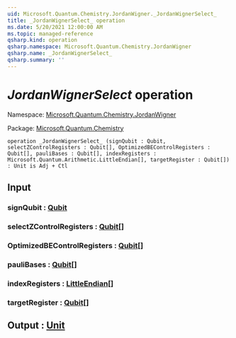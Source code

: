 ```yaml
---
uid: Microsoft.Quantum.Chemistry.JordanWigner._JordanWignerSelect_
title: _JordanWignerSelect_ operation
ms.date: 5/20/2021 12:00:00 AM
ms.topic: managed-reference
qsharp.kind: operation
qsharp.namespace: Microsoft.Quantum.Chemistry.JordanWigner
qsharp.name: _JordanWignerSelect_
qsharp.summary: ''
---
```


# _JordanWignerSelect_ operation

Namespace: [Microsoft.Quantum.Chemistry.JordanWigner](xref:Microsoft.Quantum.Chemistry.JordanWigner)

Package: [Microsoft.Quantum.Chemistry](https://nuget.org/packages/Microsoft.Quantum.Chemistry)




```qsharp
operation _JordanWignerSelect_ (signQubit : Qubit, selectZControlRegisters : Qubit[], OptimizedBEControlRegisters : Qubit[], pauliBases : Qubit[], indexRegisters : Microsoft.Quantum.Arithmetic.LittleEndian[], targetRegister : Qubit[]) : Unit is Adj + Ctl
```


## Input

### signQubit : [Qubit](xref:microsoft.quantum.qsharp.valueliterals#qubit-literals)




### selectZControlRegisters : [Qubit](xref:microsoft.quantum.qsharp.valueliterals#qubit-literals)[]




### OptimizedBEControlRegisters : [Qubit](xref:microsoft.quantum.qsharp.valueliterals#qubit-literals)[]




### pauliBases : [Qubit](xref:microsoft.quantum.qsharp.valueliterals#qubit-literals)[]




### indexRegisters : [LittleEndian](xref:Microsoft.Quantum.Arithmetic.LittleEndian)[]




### targetRegister : [Qubit](xref:microsoft.quantum.qsharp.valueliterals#qubit-literals)[]





## Output : [Unit](xref:microsoft.quantum.qsharp.valueliterals#unit-literal)

